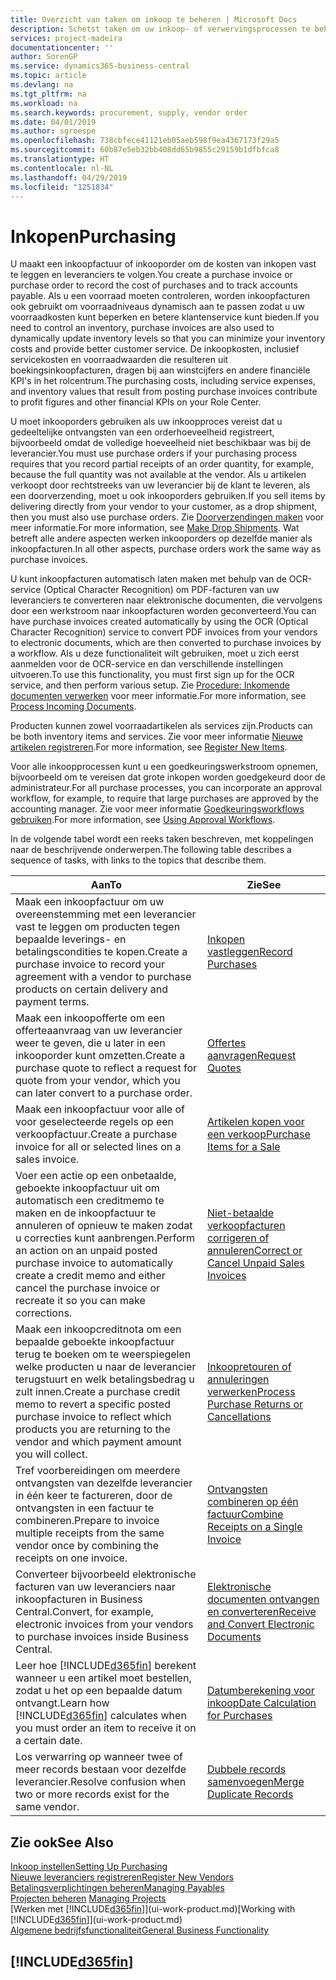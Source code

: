 ```yaml
---
title: Overzicht van taken om inkoop te beheren | Microsoft Docs
description: Schetst taken om uw inkoop- of verwervingsprocessen te beheren, onder andere hoe inkoopfacturen en inkooporders werken.
services: project-madeira
documentationcenter: ''
author: SorenGP
ms.service: dynamics365-business-central
ms.topic: article
ms.devlang: na
ms.tgt_pltfrm: na
ms.workload: na
ms.search.keywords: procurement, supply, vendor order
ms.date: 04/01/2019
ms.author: sgroespe
ms.openlocfilehash: 738cbfece41121eb05aeb598f9ea4367173f29a5
ms.sourcegitcommit: 60b87e5eb32bb408dd65b9855c29159b1dfbfca8
ms.translationtype: HT
ms.contentlocale: nl-NL
ms.lasthandoff: 04/29/2019
ms.locfileid: "1251834"
---
```

# <a name="purchasing"></a><span data-ttu-id="bdda7-103">Inkopen</span><span class="sxs-lookup"><span data-stu-id="bdda7-103">Purchasing</span></span>
<span data-ttu-id="bdda7-104">U maakt een inkoopfactuur of inkooporder om de kosten van inkopen vast te leggen en leveranciers te volgen.</span><span class="sxs-lookup"><span data-stu-id="bdda7-104">You create a purchase invoice or purchase order to record the cost of purchases and to track accounts payable.</span></span> <span data-ttu-id="bdda7-105">Als u een voorraad moeten controleren, worden inkoopfacturen ook gebruikt om voorraadniveaus dynamisch aan te passen zodat u uw voorraadkosten kunt beperken en betere klantenservice kunt bieden.</span><span class="sxs-lookup"><span data-stu-id="bdda7-105">If you need to control an inventory, purchase invoices are also used to dynamically update inventory levels so that you can minimize your inventory costs and provide better customer service.</span></span> <span data-ttu-id="bdda7-106">De inkoopkosten, inclusief servicekosten en voorraadwaarden die resulteren uit boekingsinkoopfacturen, dragen bij aan winstcijfers en andere financiële KPI's in het rolcentrum.</span><span class="sxs-lookup"><span data-stu-id="bdda7-106">The purchasing costs, including service expenses, and inventory values that result from posting purchase invoices contribute to profit figures and other financial KPIs on your Role Center.</span></span>

<span data-ttu-id="bdda7-107">U moet inkooporders gebruiken als uw inkoopproces vereist dat u gedeeltelijke ontvangsten van een orderhoeveelheid registreert, bijvoorbeeld omdat de volledige hoeveelheid niet beschikbaar was bij de leverancier.</span><span class="sxs-lookup"><span data-stu-id="bdda7-107">You must use purchase orders if your purchasing process requires that you record partial receipts of an order quantity, for example, because the full quantity was not available at the vendor.</span></span> <span data-ttu-id="bdda7-108">Als u artikelen verkoopt door rechtstreeks van uw leverancier bij de klant te leveren, als een doorverzending, moet u ook inkooporders gebruiken.</span><span class="sxs-lookup"><span data-stu-id="bdda7-108">If you sell items by delivering directly from your vendor to your customer, as a drop shipment, then you must also use purchase orders.</span></span> <span data-ttu-id="bdda7-109">Zie [Doorverzendingen maken](sales-how-drop-shipment.md) voor meer informatie.</span><span class="sxs-lookup"><span data-stu-id="bdda7-109">For more information, see [Make Drop Shipments](sales-how-drop-shipment.md).</span></span> <span data-ttu-id="bdda7-110">Wat betreft alle andere aspecten werken inkooporders op dezelfde manier als inkoopfacturen.</span><span class="sxs-lookup"><span data-stu-id="bdda7-110">In all other aspects, purchase orders work the same way as purchase invoices.</span></span>

<span data-ttu-id="bdda7-111">U kunt inkoopfacturen automatisch laten maken met behulp van de OCR-service (Optical Character Recognition) om PDF-facturen van uw leveranciers te converteren naar elektronische documenten, die vervolgens door een werkstroom naar inkoopfacturen worden geconverteerd.</span><span class="sxs-lookup"><span data-stu-id="bdda7-111">You can have purchase invoices created automatically by using the OCR (Optical Character Recognition) service to convert PDF invoices from your vendors to electronic documents, which are then converted to purchase invoices by a workflow.</span></span> <span data-ttu-id="bdda7-112">Als u deze functionaliteit wilt gebruiken, moet u zich eerst aanmelden voor de OCR-service en dan verschillende instellingen uitvoeren.</span><span class="sxs-lookup"><span data-stu-id="bdda7-112">To use this functionality, you must first sign up for the OCR service, and then perform various setup.</span></span> <span data-ttu-id="bdda7-113">Zie [Procedure: Inkomende documenten verwerken](across-process-income-documents.md) voor meer informatie.</span><span class="sxs-lookup"><span data-stu-id="bdda7-113">For more information, see [Process Incoming Documents](across-process-income-documents.md).</span></span>      

<span data-ttu-id="bdda7-114">Producten kunnen zowel voorraadartikelen als services zijn.</span><span class="sxs-lookup"><span data-stu-id="bdda7-114">Products can be both inventory items and services.</span></span> <span data-ttu-id="bdda7-115">Zie voor meer informatie [Nieuwe artikelen registreren](inventory-how-register-new-items.md).</span><span class="sxs-lookup"><span data-stu-id="bdda7-115">For more information, see [Register New Items](inventory-how-register-new-items.md).</span></span>

<span data-ttu-id="bdda7-116">Voor alle inkoopprocessen kunt u een goedkeuringswerkstroom opnemen, bijvoorbeeld om te vereisen dat grote inkopen worden goedgekeurd door de administrateur.</span><span class="sxs-lookup"><span data-stu-id="bdda7-116">For all purchase processes, you can incorporate an approval workflow, for example, to require that large purchases are approved by the accounting manager.</span></span> <span data-ttu-id="bdda7-117">Zie voor meer informatie [Goedkeuringsworkflows gebruiken](across-how-use-approval-workflows.md).</span><span class="sxs-lookup"><span data-stu-id="bdda7-117">For more information, see [Using Approval Workflows](across-how-use-approval-workflows.md).</span></span>

<span data-ttu-id="bdda7-118">In de volgende tabel wordt een reeks taken beschreven, met koppelingen naar de beschrijvende onderwerpen.</span><span class="sxs-lookup"><span data-stu-id="bdda7-118">The following table describes a sequence of tasks, with links to the topics that describe them.</span></span>

| <span data-ttu-id="bdda7-119">Aan</span><span class="sxs-lookup"><span data-stu-id="bdda7-119">To</span></span> | <span data-ttu-id="bdda7-120">Zie</span><span class="sxs-lookup"><span data-stu-id="bdda7-120">See</span></span> |
| --- | --- |
| <span data-ttu-id="bdda7-121">Maak een inkoopfactuur om uw overeenstemming met een leverancier vast te leggen om producten tegen bepaalde leverings- en betalingscondities te kopen.</span><span class="sxs-lookup"><span data-stu-id="bdda7-121">Create a purchase invoice to record your agreement with a vendor to purchase products on certain delivery and payment terms.</span></span> |[<span data-ttu-id="bdda7-122">Inkopen vastleggen</span><span class="sxs-lookup"><span data-stu-id="bdda7-122">Record Purchases</span></span>](purchasing-how-record-purchases.md) |
|<span data-ttu-id="bdda7-123">Maak een inkoopofferte om een offerteaanvraag van uw leverancier weer te geven, die u later in een inkooporder kunt omzetten.</span><span class="sxs-lookup"><span data-stu-id="bdda7-123">Create a purchase quote to reflect a request for quote from your vendor, which you can later convert to a purchase order.</span></span>|[<span data-ttu-id="bdda7-124">Offertes aanvragen</span><span class="sxs-lookup"><span data-stu-id="bdda7-124">Request Quotes</span></span>](purchasing-how-request-quotes.md)|
| <span data-ttu-id="bdda7-125">Maak een inkoopfactuur voor alle of voor geselecteerde regels op een verkoopfactuur.</span><span class="sxs-lookup"><span data-stu-id="bdda7-125">Create a purchase invoice for all or selected lines on a sales invoice.</span></span> |[<span data-ttu-id="bdda7-126">Artikelen kopen voor een verkoop</span><span class="sxs-lookup"><span data-stu-id="bdda7-126">Purchase Items for a Sale</span></span>](purchasing-how-purchase-products-sale.md) |
| <span data-ttu-id="bdda7-127">Voer een actie op een onbetaalde, geboekte inkoopfactuur uit om automatisch een creditmemo te maken en de inkoopfactuur te annuleren of opnieuw te maken zodat u correcties kunt aanbrengen.</span><span class="sxs-lookup"><span data-stu-id="bdda7-127">Perform an action on an unpaid posted purchase invoice to automatically create a credit memo and either cancel the purchase invoice or recreate it so you can make corrections.</span></span> |[<span data-ttu-id="bdda7-128">Niet-betaalde verkoopfacturen corrigeren of annuleren</span><span class="sxs-lookup"><span data-stu-id="bdda7-128">Correct or Cancel Unpaid Sales Invoices</span></span>](purchasing-how-correct-cancel-unpaid-purchase-invoices.md) |
| <span data-ttu-id="bdda7-129">Maak een inkoopcreditnota om een bepaalde geboekte inkoopfactuur terug te boeken om te weerspiegelen welke producten u naar de leverancier terugstuurt en welk betalingsbedrag u zult innen.</span><span class="sxs-lookup"><span data-stu-id="bdda7-129">Create a purchase credit memo to revert a specific posted purchase invoice to reflect which products you are returning to the vendor and which payment amount you will collect.</span></span> |[<span data-ttu-id="bdda7-130">Inkoopretouren of annuleringen verwerken</span><span class="sxs-lookup"><span data-stu-id="bdda7-130">Process Purchase Returns or Cancellations</span></span>](purchasing-how-register-new-vendors.md) |
|<span data-ttu-id="bdda7-131">Tref voorbereidingen om meerdere ontvangsten van dezelfde leverancier in één keer te factureren, door de ontvangsten in een factuur te combineren.</span><span class="sxs-lookup"><span data-stu-id="bdda7-131">Prepare to invoice multiple receipts from the same vendor once by combining the receipts on one invoice.</span></span>|[<span data-ttu-id="bdda7-132">Ontvangsten combineren op één factuur</span><span class="sxs-lookup"><span data-stu-id="bdda7-132">Combine Receipts on a Single Invoice</span></span>](purchasing-how-to-combine-receipts.md)|
|<span data-ttu-id="bdda7-133">Converteer bijvoorbeeld elektronische facturen van uw leveranciers naar inkoopfacturen in Business Central.</span><span class="sxs-lookup"><span data-stu-id="bdda7-133">Convert, for example, electronic invoices from your vendors to purchase invoices inside Business Central.</span></span>|[<span data-ttu-id="bdda7-134">Elektronische documenten ontvangen en converteren</span><span class="sxs-lookup"><span data-stu-id="bdda7-134">Receive and Convert Electronic Documents</span></span>](purchasing-how-to-receive-and-convert-electronic-documents.md)|
| <span data-ttu-id="bdda7-135">Leer hoe [!INCLUDE[d365fin](includes/d365fin_md.md)] berekent wanneer u een artikel moet bestellen, zodat u het op een bepaalde datum ontvangt.</span><span class="sxs-lookup"><span data-stu-id="bdda7-135">Learn how [!INCLUDE[d365fin](includes/d365fin_md.md)] calculates when you must order an item to receive it on a certain date.</span></span>|[<span data-ttu-id="bdda7-136">Datumberekening voor inkoop</span><span class="sxs-lookup"><span data-stu-id="bdda7-136">Date Calculation for Purchases</span></span>](purchasing-date-calculation-for-purchases.md)|
|<span data-ttu-id="bdda7-137">Los verwarring op wanneer twee of meer records bestaan voor dezelfde leverancier.</span><span class="sxs-lookup"><span data-stu-id="bdda7-137">Resolve confusion when two or more records exist for the same vendor.</span></span>|[<span data-ttu-id="bdda7-138">Dubbele records samenvoegen</span><span class="sxs-lookup"><span data-stu-id="bdda7-138">Merge Duplicate Records</span></span>](sales-how-merge-duplicate-records.md)|

## <a name="see-also"></a><span data-ttu-id="bdda7-139">Zie ook</span><span class="sxs-lookup"><span data-stu-id="bdda7-139">See Also</span></span>
[<span data-ttu-id="bdda7-140">Inkoop instellen</span><span class="sxs-lookup"><span data-stu-id="bdda7-140">Setting Up Purchasing</span></span>](purchasing-setup-purchasing.md)  
[<span data-ttu-id="bdda7-141">Nieuwe leveranciers registreren</span><span class="sxs-lookup"><span data-stu-id="bdda7-141">Register New Vendors</span></span>](purchasing-how-register-new-vendors.md)  
[<span data-ttu-id="bdda7-142">Betalingsverplichtingen beheren</span><span class="sxs-lookup"><span data-stu-id="bdda7-142">Managing Payables</span></span>](payables-manage-payables.md)  
<span data-ttu-id="bdda7-143">[Projecten beheren](projects-manage-projects.md)  </span><span class="sxs-lookup"><span data-stu-id="bdda7-143">[Managing Projects](projects-manage-projects.md)  </span></span>  
<span data-ttu-id="bdda7-144">[Werken met [!INCLUDE[d365fin](includes/d365fin_md.md)]](ui-work-product.md)</span><span class="sxs-lookup"><span data-stu-id="bdda7-144">[Working with [!INCLUDE[d365fin](includes/d365fin_md.md)]](ui-work-product.md)</span></span>  
[<span data-ttu-id="bdda7-145">Algemene bedrijfsfunctionaliteit</span><span class="sxs-lookup"><span data-stu-id="bdda7-145">General Business Functionality</span></span>](ui-across-business-areas.md)

## [!INCLUDE[d365fin](includes/free_trial_md.md)]  
